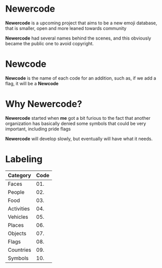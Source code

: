 # Newercode
**Newercode** is a upcoming project that aims to be a new emoji database, that is smaller, open and more leaned towards community


**Newercode** had several names behind the scenes, and this obviously became the public one to avoid copyright.


# Newcode
**Newcode** is the name of each code for an addition, such as, if we add a flag, it will be a **Newcode**


# Why Newercode?
**Newercode** started when **me** got a bit furious to the fact that another organization has basically denied some symbols that could be very important, including pride flags


**Newercode** will develop slowly, but eventually will have what it needs.



# Labeling

| Category  | Code |
| ------------- | ------------- |
| Faces  | 01.  |
| People  | 02.  |
| Food  | 03.  |
| Activities  | 04.  |
| Vehicles  | 05.  |
| Places  | 06.  |
| Objects  | 07.  |
| Flags  | 08.  |
| Countries  | 09.  |
| Symbols  | 10.  |
